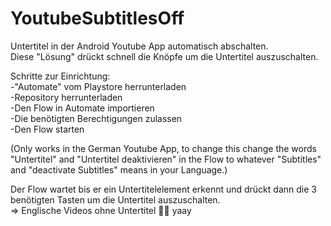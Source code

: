 # YoutubeSubtitlesOff
Untertitel in der Android Youtube App automatisch abschalten.  
Diese "Lösung" drückt schnell die Knöpfe um die Untertitel auszuschalten.  

Schritte zur Einrichtung:  
-"Automate" vom Playstore herrunterladen  
-Repository herrunterladen  
-Den Flow in Automate importieren  
-Die benötigten Berechtigungen zulassen  
-Den Flow starten  

(Only works in the German Youtube App, to change this change the words "Untertitel" and "Untertitel deaktivieren" in the Flow to whatever "Subtitles" and "deactivate Subtitles" means in your Language.)

Der Flow wartet bis er ein Untertitelelement erkennt und drückt dann die 3 benötigten Tasten um die Untertitel auszuschalten.  
=> Englische Videos ohne Untertitel 🎉🎊 yaay  
